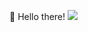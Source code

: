 👋 Hello there!
![](http://github-profile-summary-cards.vercel.app/api/cards/profile-details?username=naborisk&theme=nord_dark) 

<!---
naborisk/naborisk is a ✨ special ✨ repository because its `README.md` (this file) appears on your GitHub profile.
You can click the Preview link to take a look at your changes.
--->

